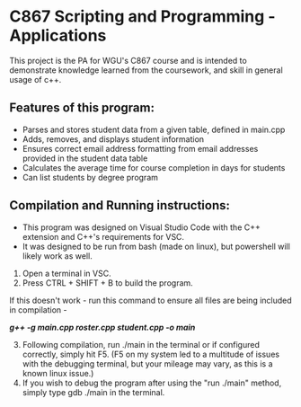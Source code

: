 # C867 Scripting and Programming - Applications


This project is the PA for WGU's C867 course and is intended to demonstrate knowledge learned from the coursework, and skill in general usage of c++.


## Features of this program:
- Parses and stores student data from a given table, defined in main.cpp
- Adds, removes, and displays student information
- Ensures correct email address formatting from email addresses provided in the student data table
- Calculates the average time for course completion in days for students
- Can list students by degree program


## Compilation and Running instructions:
- This program was designed on Visual Studio Code with the C++ extension and C++'s requirements for VSC.
- It was designed to be run from bash (made on linux), but powershell will likely work as well.


1. Open a terminal in VSC.
2. Press CTRL + SHIFT + B to build the program.

If this doesn't work - run this command to ensure all files are being included in compilation - <br>

***g++ -g main.cpp roster.cpp student.cpp -o main*** <br>

3. Following compilation, run ./main in the terminal or if configured correctly, simply hit F5. (F5 on my system led to a multitude of issues with the debugging terminal, but your mileage may vary, as this is a known linux issue.)
4. If you wish to debug the program after using the "run ./main" method, simply type gdb ./main in the terminal.
